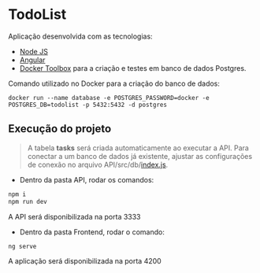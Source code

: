 # TodoList
Aplicação desenvolvida com as tecnologias: 
- [Node JS](https://nodejs.org/en/)
- [Angular](https://angular.io/)
- [Docker Toolbox](https://docs.docker.com/toolbox/toolbox_install_windows/) para a criação e testes em banco de dados Postgres.

Comando utilizado no Docker para a criação do banco de dados:
```
docker run --name database -e POSTGRES_PASSWORD=docker -e POSTGRES_DB=todolist -p 5432:5432 -d postgres
```

## Execução do projeto
> A tabela **tasks** será criada automaticamente ao executar a API.
Para conectar a um banco de dados já existente, ajustar as configurações de conexão no arquivo API/src/db/[index.js](https://github.com/nuryaf/TodoList/blob/master/API/src/db/index.js).

- Dentro da pasta API, rodar os comandos:
```sh 
npm i 
npm run dev
``` 
A API será disponibilizada na porta 3333
- Dentro da pasta Frontend, rodar o comando:
``` 
ng serve 
```
A aplicação será disponibilizada na porta 4200
